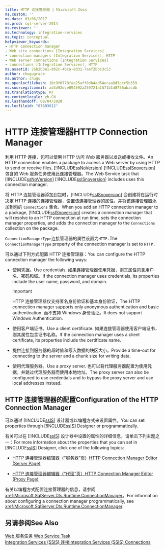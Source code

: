 ```yaml
---
title: HTTP 连接管理器 | Microsoft Docs
ms.custom: ''
ms.date: 03/06/2017
ms.prod: sql-server-2014
ms.reviewer: ''
ms.technology: integration-services
ms.topic: conceptual
helpviewer_keywords:
- HTTP connection manager
- Web site connections [Integration Services]
- connection managers [Integration Services], HTTP
- Web server connections [Integration Services]
- connections [Integration Services], HTTP
ms.assetid: 26b2b3e1-d02c-46ca-8d31-7aef2bbc3c53
author: chugugrace
ms.author: chugu
ms.openlocfilehash: 10c9f0778faa25aff8db4ad54ecaa8d3ccc5b359
ms.sourcegitcommit: ad4d92dce894592a259721a1571b1d8736abacdb
ms.translationtype: MT
ms.contentlocale: zh-CN
ms.lasthandoff: 08/04/2020
ms.locfileid: "87693012"
---
```

# <a name="http-connection-manager"></a><span data-ttu-id="c004c-102">HTTP 连接管理器</span><span class="sxs-lookup"><span data-stu-id="c004c-102">HTTP Connection Manager</span></span>
  <span data-ttu-id="c004c-103">利用 HTTP 连接，包可以使用 HTTP 访问 Web 服务器以发送或接收文件。</span><span class="sxs-lookup"><span data-stu-id="c004c-103">An HTTP connection enables a package to access a Web server by using HTTP to send or receive files.</span></span> <span data-ttu-id="c004c-104">[!INCLUDE[ssNoVersion](../../includes/ssnoversion-md.md)] [!INCLUDE[ssISnoversion](../../includes/ssisnoversion-md.md)] 包含的 Web 服务任务使用此连接管理器。</span><span class="sxs-lookup"><span data-stu-id="c004c-104">The Web Service task that [!INCLUDE[ssNoVersion](../../includes/ssnoversion-md.md)] [!INCLUDE[ssISnoversion](../../includes/ssisnoversion-md.md)] includes uses this connection manager.</span></span>  
  
 <span data-ttu-id="c004c-105">将 HTTP 连接管理器添加到包时，[!INCLUDE[ssISnoversion](../../includes/ssisnoversion-md.md)] 会创建将在运行时决定 HTTP 连接的连接管理器，设置该连接管理器的属性，并将该连接管理器添加到包的 `Connections` 集合。</span><span class="sxs-lookup"><span data-stu-id="c004c-105">When you add an HTTP connection manager to a package, [!INCLUDE[ssISnoversion](../../includes/ssisnoversion-md.md)] creates a connection manager that will resolve to an HTTP connection at run time, sets the connection manager properties, and adds the connection manager to the `Connections` collection on the package.</span></span>  
  
 <span data-ttu-id="c004c-106">`ConnectionManagerType`连接管理器的属性设置为`HTTP.`</span><span class="sxs-lookup"><span data-stu-id="c004c-106">The `ConnectionManagerType` property of the connection manager is set to `HTTP.`</span></span>  
  
 <span data-ttu-id="c004c-107">可以通过下列方式配置 HTTP 连接管理器：</span><span class="sxs-lookup"><span data-stu-id="c004c-107">You can configure the HTTP connection manager the following ways:</span></span>  
  
-   <span data-ttu-id="c004c-108">使用凭据。</span><span class="sxs-lookup"><span data-stu-id="c004c-108">Use credentials.</span></span> <span data-ttu-id="c004c-109">如果连接管理器使用凭据，则其属性包含用户名、密码和域。</span><span class="sxs-lookup"><span data-stu-id="c004c-109">If the connection manager uses credentials, its properties include the user name, password, and domain.</span></span>  
  
    > [!IMPORTANT]  
    >  <span data-ttu-id="c004c-110">HTTP 连接管理器仅支持匿名身份验证和基本身份验证，</span><span class="sxs-lookup"><span data-stu-id="c004c-110">The HTTP connection manager supports only anonymous authentication and basic authentication.</span></span> <span data-ttu-id="c004c-111">而不支持 Windows 身份验证。</span><span class="sxs-lookup"><span data-stu-id="c004c-111">It does not support Windows Authentication.</span></span>  
  
-   <span data-ttu-id="c004c-112">使用客户端证书。</span><span class="sxs-lookup"><span data-stu-id="c004c-112">Use a client certificate.</span></span> <span data-ttu-id="c004c-113">如果连接管理器使用客户端证书，则其属性包含证书名称。</span><span class="sxs-lookup"><span data-stu-id="c004c-113">If the connection manager uses a client certificate, its properties include the certificate name.</span></span>  
  
-   <span data-ttu-id="c004c-114">提供连接到服务器的超时值和写入数据的块区大小。</span><span class="sxs-lookup"><span data-stu-id="c004c-114">Provide a time-out for connecting to the server and a chunk size for writing data.</span></span>  
  
-   <span data-ttu-id="c004c-115">使用代理服务器。</span><span class="sxs-lookup"><span data-stu-id="c004c-115">Use a proxy server.</span></span> <span data-ttu-id="c004c-116">也可以将代理服务器配置为使用凭据，并跳过代理服务器而使用本地地址。</span><span class="sxs-lookup"><span data-stu-id="c004c-116">The proxy server can also be configured to use credentials and to bypass the proxy server and use local addresses instead.</span></span>  
  
## <a name="configuration-of-the-http-connection-manager"></a><span data-ttu-id="c004c-117">HTTP 连接管理器的配置</span><span class="sxs-lookup"><span data-stu-id="c004c-117">Configuration of the HTTP Connection Manager</span></span>  
 <span data-ttu-id="c004c-118">可以通过 [!INCLUDE[ssIS](../../includes/ssis-md.md)] 设计器或以编程方式来设置属性。</span><span class="sxs-lookup"><span data-stu-id="c004c-118">You can set properties through [!INCLUDE[ssIS](../../includes/ssis-md.md)] Designer or programmatically.</span></span>  
  
 <span data-ttu-id="c004c-119">有关可以在 [!INCLUDE[ssIS](../../includes/ssis-md.md)] 设计器中设置的属性的详细信息，请单击下列主题之一：</span><span class="sxs-lookup"><span data-stu-id="c004c-119">For more information about the properties that you can set in [!INCLUDE[ssIS](../../includes/ssis-md.md)] Designer, click one of the following topics:</span></span>  
  
-   [<span data-ttu-id="c004c-120">HTTP 连接管理器编辑器（“服务器”页）</span><span class="sxs-lookup"><span data-stu-id="c004c-120">HTTP Connection Manager Editor &#40;Server Page&#41;</span></span>](../http-connection-manager-editor-server-page.md)  
  
-   [<span data-ttu-id="c004c-121">HTTP 连接管理器编辑器（“代理”页）</span><span class="sxs-lookup"><span data-stu-id="c004c-121">HTTP Connection Manager Editor &#40;Proxy Page&#41;</span></span>](../http-connection-manager-editor-proxy-page.md)  
  
 <span data-ttu-id="c004c-122">有关以编程方式配置连接管理器的信息，请参阅 <xref:Microsoft.SqlServer.Dts.Runtime.ConnectionManager>。</span><span class="sxs-lookup"><span data-stu-id="c004c-122">For information about configuring a connection manager programmatically, see <xref:Microsoft.SqlServer.Dts.Runtime.ConnectionManager>.</span></span>  
  
## <a name="see-also"></a><span data-ttu-id="c004c-123">另请参阅</span><span class="sxs-lookup"><span data-stu-id="c004c-123">See Also</span></span>  
 <span data-ttu-id="c004c-124">[Web 服务任务](../control-flow/web-service-task.md) </span><span class="sxs-lookup"><span data-stu-id="c004c-124">[Web Service Task](../control-flow/web-service-task.md) </span></span>  
 [<span data-ttu-id="c004c-125">Integration Services (SSIS) 连接</span><span class="sxs-lookup"><span data-stu-id="c004c-125">Integration Services &#40;SSIS&#41; Connections</span></span>](integration-services-ssis-connections.md)  
  
  
